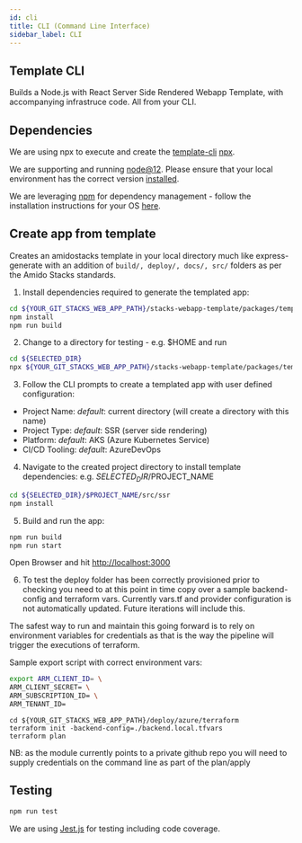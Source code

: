 ```yaml
---
id: cli
title: CLI (Command Line Interface)
sidebar_label: CLI
---
```


## Template CLI
Builds a Node.js with React Server Side Rendered Webapp Template, with accompanying infrastruce code. All from your CLI.

## Dependencies

We are using npx to execute and create the [template-cli](./packages/template-cli) [npx](https://www.npmjs.com/package/npx).

We are supporting and running [node@12](https://nodejs.org/en/about/releases/). Please ensure that your local environment has the correct version
[installed](https://nodejs.org/en/download/).

We are leveraging [npm](https://www.npmjs.com/) for dependency management - follow the
installation instructions for your OS [here](https://www.npmjs.com/get-npm).

## Create app from template

Creates an amidostacks template in your local directory much like express-generate with an addition of `build/, deploy/, docs/, src/` folders as per the Amido Stacks standards.

1. Install dependencies required to generate the templated app:
```bash
cd ${YOUR_GIT_STACKS_WEB_APP_PATH}/stacks-webapp-template/packages/template-cli
npm install
npm run build
```

2. Change to a directory for testing - e.g. $HOME and run
```bash
cd ${SELECTED_DIR}
npx ${YOUR_GIT_STACKS_WEB_APP_PATH}/stacks-webapp-template/packages/template-cli
```

3. Follow the CLI prompts to create a templated app with user defined configuration:
- Project Name: _default_: current directory (will create a directory with this name)
- Project Type: _default_: SSR (server side rendering)
- Platform: _default_: AKS (Azure Kubernetes Service)
- CI/CD Tooling: _default_: AzureDevOps

4. Navigate to the created project directory to install template dependencies:
e.g. ${SELECTED_DIR}/$PROJECT_NAME
```bash
cd ${SELECTED_DIR}/$PROJECT_NAME/src/ssr
npm install
```

5. Build and run the app:
```bash
npm run build
npm run start
```
Open Browser and hit [http://localhost:3000](http://localhost:3000)

6. To test the deploy folder has been correctly provisioned prior to checking you need to at this point in time copy over a sample backend-config and terraform vars. Currently vars.tf and provider configuration is not automatically updated. 
Future iterations will include this.

The safest way to run and maintain this going forward is to rely on environment variables for credentials as that is the way the pipeline will trigger the executions of terraform. 

Sample export script with correct environment vars:

```bash
export ARM_CLIENT_ID= \
ARM_CLIENT_SECRET= \
ARM_SUBSCRIPTION_ID= \
ARM_TENANT_ID=
```

```
cd ${YOUR_GIT_STACKS_WEB_APP_PATH}/deploy/azure/terraform
terraform init -backend-config=./backend.local.tfvars
terraform plan
```

NB: as the module currently points to a private github repo you will need to supply credentials on the command line as part of the plan/apply

## Testing

```bash
npm run test
```

We are using [Jest.js](https://jestjs.io/) for testing including code coverage.
